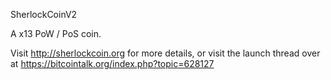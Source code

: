 
SherlockCoinV2 

A x13 PoW / PoS coin.

Visit http://sherlockcoin.org for more details, or visit the launch thread over at https://bitcointalk.org/index.php?topic=628127
